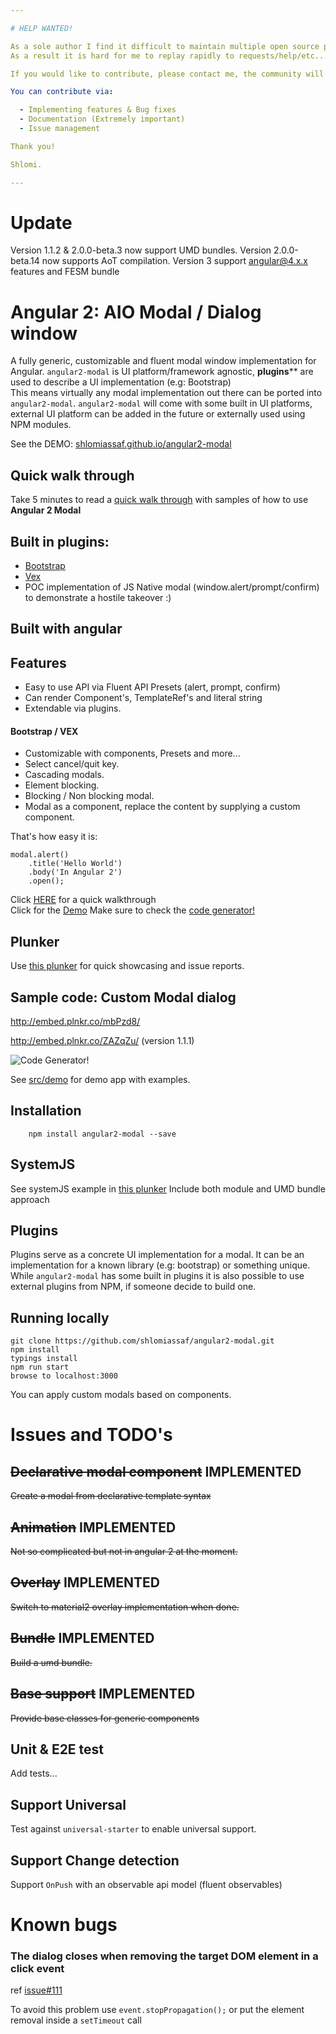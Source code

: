```yaml
---

# HELP WANTED!

As a sole author I find it difficult to maintain multiple open source projects.
As a result it is hard for me to replay rapidly to requests/help/etc...

If you would like to contribute, please contact me, the community will thank you.

You can contribute via:

  - Implementing features & Bug fixes
  - Documentation (Extremely important)
  - Issue management

Thank you!

Shlomi.

---
```


# Update
Version 1.1.2 & 2.0.0-beta.3 now support UMD bundles.
Version 2.0.0-beta.14 now supports AoT compilation.
Version 3 support angular@4.x.x features and FESM bundle

# Angular 2: AIO Modal / Dialog window

A fully generic, customizable and fluent modal window implementation for Angular.
`angular2-modal` is UI platform/framework agnostic, **plugins**** are used to describe a UI implementation (e.g: Bootstrap)  
This means virtually any modal implementation out there can be ported into `angular2-modal`.
`angular2-modal` will come with some built in UI platforms, external UI platform can be added in the future or externally used using NPM modules.

See the DEMO: [shlomiassaf.github.io/angular2-modal](http://shlomiassaf.github.io/angular2-modal/)

## Quick walk through
Take 5 minutes to read a [quick walk through](https://github.com/shlomiassaf/angular2-modal/tree/master/QUICKTHROUGH.md) with samples of how to use **Angular 2 Modal**

## Built in plugins:
  * [Bootstrap]()
  * [Vex](http://github.hubspot.com/vex/docs/welcome/)
  * POC implementation of JS Native modal (window.alert/prompt/confirm) to demonstrate a hostile takeover :)


## Built with angular

## Features  

  - Easy to use API via Fluent API Presets (alert, prompt, confirm)
  - Can render Component's, TemplateRef's and literal string
  - Extendable via plugins.  

#### Bootstrap / VEX
  - Customizable with components, Presets and more...  
  - Select cancel/quit key.
  - Cascading modals.  
  - Element blocking.  
  - Blocking / Non blocking modal.  
  - Modal as a component, replace the content by supplying a custom component.   


That's how easy it is:  
```
modal.alert()
    .title('Hello World')
    .body('In Angular 2')
    .open();
```

Click [HERE](https://github.com/shlomiassaf/angular2-modal/tree/master/QUICKTHROUGH.md) for a quick walkthrough  
Click for the [Demo](http://shlomiassaf.github.io/angular2-modal/) Make sure to check the [code generator!](http://shlomiassaf.github.io/angular2-modal#/bootstrap-demo/customizeModals)  

## Plunker
Use [this plunker](http://plnkr.co/edit/ZAZqZu?p=preview) for quick showcasing and issue reports.


## Sample code: Custom Modal dialog
http://embed.plnkr.co/mbPzd8/

http://embed.plnkr.co/ZAZqZu/   (version 1.1.1)


![Code Generator!](/preview.png)

See [src/demo](https://github.com/shlomiassaf/angular2-modal/tree/master/src/demo) for demo app with examples.

## Installation
```
    npm install angular2-modal --save
```

## SystemJS
See systemJS example in [this plunker](http://embed.plnkr.co/mbPzd8/)
Include both module and UMD bundle approach

## Plugins
Plugins serve as a concrete UI implementation for a modal. It can be an implementation for a known library (e.g: bootstrap) or something unique.  
While `angular2-modal` has some built in plugins it is also possible to use external plugins from NPM, if someone decide to build one.



## Running locally
    git clone https://github.com/shlomiassaf/angular2-modal.git  
    npm install  
    typings install  
    npm run start
    browse to localhost:3000  

You can apply custom modals based on components.


# Issues and TODO's
## ~~Declarative modal component~~ IMPLEMENTED
~~Create a modal from declarative template syntax~~  


## ~~Animation~~ IMPLEMENTED
~~Not so complicated but not in angular 2 at the moment.~~  



## ~~Overlay~~ IMPLEMENTED
~~Switch to material2 overlay implementation when done.~~  



## ~~Bundle~~ IMPLEMENTED
~~Build a umd bundle.~~  



## ~~Base support~~ IMPLEMENTED
~~Provide base classes for generic components~~  


## Unit & E2E test
Add tests...
## Support Universal
Test against `universal-starter` to enable universal support.
## Support Change detection
Support `OnPush` with an observable api model (fluent observables)

# Known bugs
### The dialog closes when removing the target DOM element in a click event
ref [issue#111](https://github.com/shlomiassaf/angular2-modal/issues/111)

To avoid this problem use `event.stopPropagation();` or put the element removal inside a `setTimeout` call
